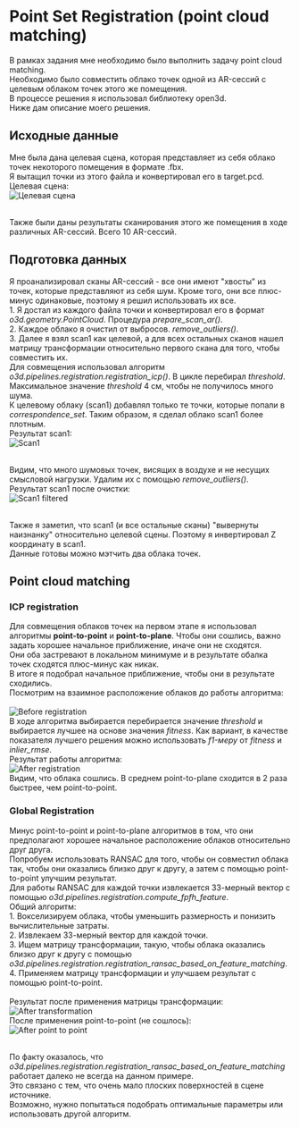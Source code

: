 # Point Set Registration (point cloud matching)

В рамках задания мне необходимо было выполнить задачу point cloud matching.
<br>Необходимо было совместить облако точек одной из AR-сессий с целевым облаком точек этого же помещения.
<br>В процессе решения я использовал библиотеку open3d. 
<br>Ниже дам описание моего решения.  

## Исходные данные
Мне была дана целевая сцена, которая представляет из себя облако точек некоторого помещения в формате .fbx.
<br>Я вытащил точки из этого файла и конвертировал его в target.pcd. 
<br>Целевая сцена: 
<br>![Целевая сцена](data/assets/target_scene.png)

<br>Также были даны результаты сканирования этого же помещения в ходе различных AR-сессий. Всего 10 AR-сессий. 

## Подготовка данных
Я проанализировал сканы AR-сессий - все они имеют "хвосты" из точек, которые представляют из себя шум. Кроме того, они все плюс-минус одинаковые, поэтому я решил использовать их все.
<br>1. Я достал из каждого файла точки и конвертировал его в формат _o3d.geometry.PointCloud_. Процедура _prepare_scan_ar()_. 
<br>2. Каждое облако я очистил от выбросов. _remove_outliers()_.
<br>3. Далее я взял scan1 как целевой, а для всех остальных сканов нашел матрицу трансформации относительно первого скана для того, чтобы совместить их. 
<br>Для совмещения использовал алгоритм _o3d.pipelines.registration.registration_icp()_. В цикле перебирал _threshold_. Максимальное значение _threshold_ 4 см, чтобы не получилось много шума. 
<br>К целевому облаку (scan1) добавлял только те точки, которые попали в _correspondence_set_. Таким образом, я сделал облако scan1 более плотным.
<br>Результат scan1:
<br>![Scan1](data/assets/scan1.png)

<br>Видим, что много шумовых точек, висящих в воздухе и не несущих смысловой нагрузки. Удалим их с помощью _remove_outliers()_.
<br>Результат scan1 после очистки:
<br>![Scan1 filtered](data/assets/scan1_filtered.png)

<br>Также я заметил, что scan1 (и все остальные сканы) "вывернуты наизнанку" относительно целевой сцены. Поэтому я инвертировал Z координату в scan1.
<br>Данные готовы можно мэтчить два облака точек. 

## Point cloud matching
### ICP registration 
Для совмещения облаков точек на первом этапе я использовал алгоритмы **point-to-point** и **point-to-plane**. Чтобы они сошлись, важно задать хорошее начальное приближение, иначе они не сходятся.
<br>Они оба застревают в локальном минимуме и в результате обалка точек сходятся плюс-минус как никак.
<br>В итоге я подобрал начальное приближение, чтобы они в результате сходились. 
<br>Посмотрим на взаимное расположение облаков до работы алгоритма:
<br> <br>![Before registration](data/assets/before_registration.png)
<br>В ходе алгоритма выбирается перебирается значение _threshold_ и выбирается лучшее на основе значения _fitness_. Как вариант, в качестве показателя лучшего решения можно использовать _f1-меру_ от _fitness_ и _inlier_rmse_.
<br>Результат работы алгоритма:
<br>![After registration](data/assets/after_registration.png)
<br>Видим, что облака сошлись. В среднем point-to-plane сходится в 2 раза быстрее, чем point-to-point.

### Global Registration
Минус point-to-point и point-to-plane алгоритмов в том, что они предполагают хорошее начальное расположение облаков относительно друг друга. 
<br>Попробуем использовать RANSAC для того, чтобы он совместил облака так, чтобы они оказались близко друг к другу, а затем с помощью point-to-point улучшим результат. 
<br>Для работы RANSAC для каждой точки извлекается 33-мерный вектор с помощью _o3d.pipelines.registration.compute_fpfh_feature_. 
<br>Общий алгоритм:
<br>1. Вокселизируем облака, чтобы уменьшить размерность и понизить вычислительные затраты.
<br>2. Извлекаем 33-мерный вектор для каждой точки. 
<br>3. Ищем матрицу трансформации, такую, чтобы облака оказались близко друг к другу с помощью _o3d.pipelines.registration.registration_ransac_based_on_feature_matching_.
<br>4. Применяем матрицу трансформации и улучшаем результат с помощью point-to-point. 
<br>
<br>Результат после применения матрицы трансформации:
<br>![After transformation](data/assets/after_transformation.png)
<br>После применения point-to-point (не сошлось):
<br>![After point to point](data/assets/after_point_to_point.png)

<br>По факту оказалось, что _o3d.pipelines.registration.registration_ransac_based_on_feature_matching_ работает далеко не всегда на данном примере.
<br>Это связано с тем, что очень мало плоских поверхностей в сцене источнике. 
<br>Возможно, нужно попытаться подобрать оптимальные параметры или использовать другой алгоритм.  